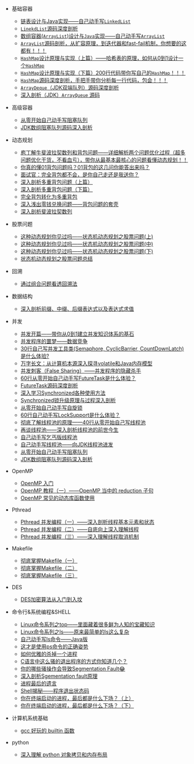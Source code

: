* 基础容器
    * [链表设计与Java实现——自己动手写`LinkedList`](./container/01-链表设计与实现.md)
    * [`LinekdList`源码深度剖析](./container/02-linkedlist源码剖析.md)
    * [数组容器(`ArrayList`)设计与`Java`实现——自己动手写`ArrayList`](./container/03-array容器设计与实现.md)
    * [`ArrayList`源码剖析，从扩容原理，到迭代器和fast-fail机制，你想要的这都有！！！](./container/04-arraylist源码剖析.md)
    * [`HashMap`设计原理与实现（上篇）——哈希表的原理，如何从0到1设计一个`HashMap`](./container/05-hashmap设计与实现.md)
    * [`HashMap`设计原理与实现（下篇）200行代码带你写自己的`HashMap`！！！](./container/06-hashmap设计与实现.md)
    * [`HashMap`源码深度剖析，手把手带你分析每一行代码，包会！！！](./container/07-hashmap源码剖析.md)
    * [`ArrayDeque`（JDK双端队列）源码深度剖析](./container/08-arraydeque源码剖析.md)
    * [深入剖析（JDK）`ArrayQueue` 源码](./container/09-arrayqueue源码剖析.md)
    
* 高级容器
    * [从零开始自己动手写阻塞队列](/concurrency/java/11blockingqueue.md)
    * [JDK数组阻塞队列源码深入剖析](/concurrency/java/12blockingqueuesrc.md)
    
* 动态规划
    * [庖丁解牛斐波拉契数列和背包问题——详细解析两个问题优化过程（超多问题优化干货，不看血亏），带你从最基本最核心的问题看懂动态规划！！](./da/01-动态规划.md)
    * [你真的懂01背包问题吗？01背包的这几问你能答出来吗？](./da/02-01背包问题.md)
    * [面试官：完全背包都不会，是你自己走还是我送你？](./da/03完全背包.md)
    * [深入剖析多重背包问题（上篇）](./da/04多重背包v1.md)
    * [深入剖析多重背包问题（下篇）](./da/04多重背包v2.md)
    * [完全背包转化为多重背包](./da/14深入剖析完全背包.md)
    * [深入浅出零钱兑换问题——背包问题的套壳](./da/13零钱兑换.md)
    * [深入剖析斐波拉契数列](./da/05深入剖析斐波拉契数列.md)
    
* 股票问题
    * [这种动态规划你见过吗——状态机动态规划之股票问题(上)](./da/09状态机动态规划.md)
    * [这种动态规划你见过吗——状态机动态规划之股票问题(中)](./da/10状态机动态规划02.md)
    * [这种动态规划你见过吗——状态机动态规划之股票问题(下)](./da/11状态机动态规划03.md)
    * [状态机动态规划之股票问题总结](./da/12状态机动态规划总结.md)
    
* 回溯
    * [通过组合问题看透回溯法](./da/backtrace/01combinations.md)
    
* 数据结构
    * [深入剖析前缀、中缀、后缀表达式以及表达式求值](./da/07表达式求值.md)
    
* 并发
    * [并发开篇——带你从0到1建立并发知识体系的基石](./concurrency/java/01初始java并发.md)
    * [并发程序的噩梦——数据竞争](./concurrency/java/02并发的噩梦.md)
    * [30行自己写并发工具类(Semaphore, CyclicBarrier, CountDownLatch)是什么体验?](./concurrency/java/03自己动手写并发工具类.md)
    * [万字长文：从计算机本源深入探寻volatile和Java内存模型](./concurrency/java/04volatile.md)
    * [并发刺客（False Sharing）——并发程序的隐藏杀手](./concurrency/java/05falsesharing.md)
    * [60行从零开始自己动手写FutureTask是什么体验？](./concurrency/java/06futuretask.md)
    * [FutureTask源码深度剖析](/concurrency/java/07futuretasksrc.md)
    * [深入学习Synchronized各种使用方法](/concurrency/java/08synchronizedusage.md)
    * [Synchronized锁升级原理与过程深入剖析](/concurrency/java/09synchronized.md)
    * [从零开始自己动手写自旋锁](/concurrency/java/10spinlock.md)
    * [60行自己动手写LockSupport是什么体验？](/concurrency/java/13locksupport.md)
    * [彻底了解线程池的原理——40行从零开始自己写线程池](/concurrency/java/14threadpool.md)
    * [再谈线程池——深入剖析线程池的前世今生](concurrency/java/16retalkingthreadpool.md)
    * [自己动手写乞丐版线程池](concurrency/java/17threadpoolimplementation.md)
    * [自己动手写线程池——向JDK线程池进发](concurrency/java/18threadpoolmorecloseJDK.md)
    * [从零开始自己动手写阻塞队列](/concurrency/java/11blockingqueue.md)
    * [JDK数组阻塞队列源码深入剖析](/concurrency/java/12blockingqueuesrc.md)
    
* OpenMP
    * [OpenMP 入门](concurrency/openmp/01introduction.md)
    * [OpenMP 教程（一）——OpenMP 当中的 reduction 子句
    ](concurrency/openmp/02openmp.md)
    * [OpenMP 常见的动态库函数使用](concurrency/openmp/03runtime1.md)
    
* Pthread
    * [Pthread 并发编程（一）——深入剖析线程基本元素和状态](concurrency/pthread/01pthread.md)
    * [Pthread 并发编程（二）——自底向上深入理解线程](concurrency/pthread/02pthread.md)
    * [Pthread 并发编程（三）——深入理解线程取消机制](concurrency/pthread/03pthread.md)
    
* Makefile
    * [彻底掌握Makefile（一）](./tools/makefile/01.md)
    * [彻底掌握Makefile（二）](./tools/makefile/02.md)
    * [彻底掌握Makefile（三）](./tools/makefile/03.md)

* DES
    * [DES加密算法从入门到入坟](./des/des.md)
    
* 命令行&系统编程&SHELL
    * [Linux命令系列之top——里面藏着很多鲜为人知的宝藏知识](linux/command/01top.md)
    * [Linux命令系列之ls——原来最简单的ls这么复杂](linux/command/02ls.md)
    * [自己动手写ls命令——Java版](linux/command/03mkls.md)
    * [这才是使用ps命令的正确姿势](linux/command/05ps.md)
    * [如何优雅的杀掉一个进程](linux/command/06kill.md)
    * [C语言中这么骚的退出程序的方式你知道几个？](linux/programming/01exit.md)
    * [你的哪些骚操作会导致Segmentation Fault😂](linux/programming/02sgementation.md)
    * [深入剖析Sgementation fault原理](linux/programming/03segprincinple.md)
    * [进程最后的遗言](linux/programming/04processdie.md)
    * [Shell揭秘——程序退出状态码](linux/command/04exitstatus.md)
    * [你在终端启动的进程，最后都是什么下场？（上）](linux/shell/01jobcontrol.md)
    * [你在终端启动的进程，最后都是什么下场？（下）](linux/shell/02jobcontrol.md)
* 计算机系统基础
    * [gcc 好玩的 builtin 函数](pl/c_cpp/01builtin.md)
* python
    * [深入理解 python 对象拷贝和内存布局](pl/python/misc/01copy.md)